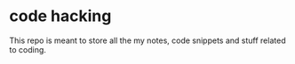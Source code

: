 # code hacking

This repo is meant to store all the my notes, code snippets and stuff related to coding.